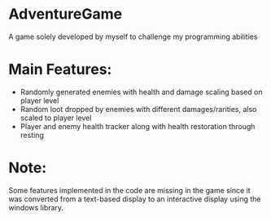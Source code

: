 # AdventureGame
A game solely developed by myself to challenge my programming abilities

# Main Features:
- Randomly generated enemies with health and damage scaling based on player level
- Random loot dropped by enemies with different damages/rarities, also scaled to player level
- Player and enemy health tracker along with health restoration through resting 

# Note: 
Some features implemented in the code are missing in the game since it was converted from a text-based display to an interactive display using the windows library.

